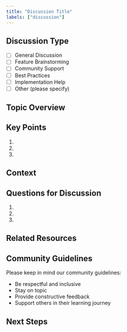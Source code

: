 ```yaml
---
title: "Discussion Title"
labels: ["discussion"]
---
```


## Discussion Type
<!-- Please select the type of discussion -->
- [ ] General Discussion
- [ ] Feature Brainstorming
- [ ] Community Support
- [ ] Best Practices
- [ ] Implementation Help
- [ ] Other (please specify)

## Topic Overview
<!-- Provide a brief overview of what you'd like to discuss -->

## Key Points
<!-- List the main points you'd like to discuss -->
1.
2.
3.

## Context
<!-- Provide any relevant context or background information -->

## Questions for Discussion
<!-- List specific questions you'd like the community to address -->
1.
2.
3.

## Related Resources
<!-- Add links to any related issues, PRs, or documentation -->

## Community Guidelines

Please keep in mind our community guidelines:

- Be respectful and inclusive
- Stay on topic
- Provide constructive feedback
- Support others in their learning journey

## Next Steps
<!-- What would you like to achieve from this discussion? -->